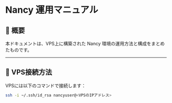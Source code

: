 # Nancy 運用マニュアル

## 📖 概要
本ドキュメントは、VPS上に構築された Nancy 環境の運用方法と構成をまとめたものです。

---

## 🔷 VPS接続方法
VPSには以下のコマンドで接続します：
```bash
ssh -i ~/.ssh/id_rsa nancyuser@<VPSのIPアドレス>
